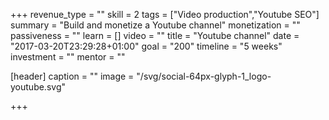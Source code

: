 +++
revenue_type = ""
skill = 2
tags = ["Video production","Youtube SEO"]
summary = "Build and monetize a Youtube channel"
monetization = ""
passiveness = ""
learn = []
video = ""
title = "Youtube channel"
date = "2017-03-20T23:29:28+01:00"
goal = "200"
timeline = "5 weeks"
investment = ""
mentor = ""

[header]
  caption = ""
  image = "/svg/social-64px-glyph-1_logo-youtube.svg"

+++

